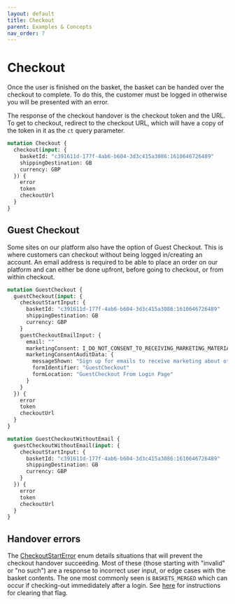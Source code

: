 ```yaml
---
layout: default
title: Checkout
parent: Examples & Concepts
nav_order: 7
---
```


# Checkout

Once the user is finished on the basket, the basket can be handed over the checkout to complete. To do this, the customer must be logged in otherwise you will be presented with an error.

The response of the checkout handover is the checkout token and the URL. To get to checkout, redirect to the checkout URL, which will have a copy of the token in it as the `ct` query parameter. 

```graphql
mutation Checkout {
  checkout(input: {
    basketId: "c391611d-177f-4ab6-b604-3d3c415a3086:1610646726489"
    shippingDestination: GB
    currency: GBP
  }) {
    error
    token
    checkoutUrl
  }
}
```

## Guest Checkout

Some sites on our platform also have the option of Guest Checkout. This is where customers can checkout without being logged in/creating an account. 
An email address is required to be able to place an order on our platform and can either be done upfront, before going to checkout, or from within checkout.

```graphql
mutation GuestCheckout {
  guestCheckout(input: {
    checkoutStartInput: {
      basketId: "c391611d-177f-4ab6-b604-3d3c415a3086:1610646726489"
      shippingDestination: GB
      currency: GBP
    }
    guestCheckoutEmailInput: {
      email: ""
      marketingConsent: I_DO_NOT_CONSENT_TO_RECEIVING_MARKETING_MATERIAL
      marketingConsentAuditData: {
        messageShown: "Sign up for emails to receive marketing about offers and promotions"
        formIdentifier: "GuestCheckout"
        formLocation: "GuestCheckout From Login Page"
      }
    }
  }) {
    error
    token
    checkoutUrl
  }
}
```

```graphql
mutation GuestCheckoutWithoutEmail {
  guestCheckoutWithoutEmail(input: {
    checkoutStartInput: {
      basketId: "c391611d-177f-4ab6-b604-3d3c415a3086:1610646726489"
      shippingDestination: GB
      currency: GBP
    }
  }) {
    error
    token
    checkoutUrl
  }
}
```

## Handover errors

The [CheckoutStartError](https://api.thehut.net/lfint/en/docs#CheckoutStartError) enum details situations that will prevent the checkout handover succeeding. Most of these (those starting with "invalid" or "no such") are a response to incorrect user input, or edge cases with the basket contents. The one most commonly seen is `BASKETS_MERGED` which can occur if checking-out immedidately after a login. See [here](../basket/index.md#basket-merge) for instructions for clearing that flag.
